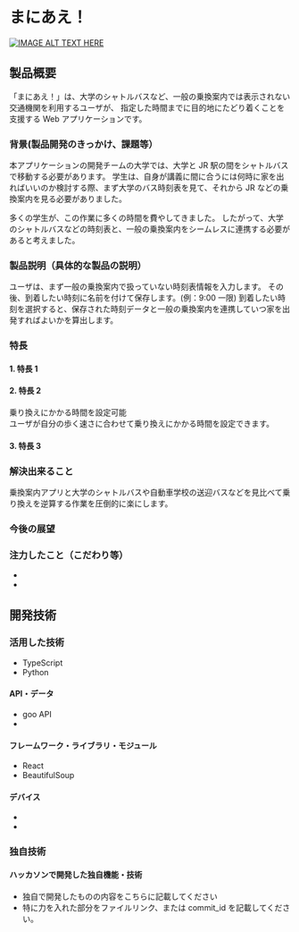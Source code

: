 # まにあえ！

[![IMAGE ALT TEXT HERE](https://jphacks.com/wp-content/uploads/2024/07/JPHACKS2024_ogp.jpg)](https://www.youtube.com/watch?v=DZXUkEj-CSI)

## 製品概要

「まにあえ！」は、大学のシャトルバスなど、一般の乗換案内では表示されない交通機関を利用するユーザが、
指定した時間までに目的地にたどり着くことを支援する Web アプリケーションです。

### 背景(製品開発のきっかけ、課題等）

本アプリケーションの開発チームの大学では、大学と JR 駅の間をシャトルバスで移動する必要があります。
学生は、自身が講義に間に合うには何時に家を出ればいいのか検討する際、まず大学のバス時刻表を見て、それから JR などの乗換案内を見る必要がありました。

多くの学生が、この作業に多くの時間を費やしてきました。
したがって、大学のシャトルバスなどの時刻表と、一般の乗換案内をシームレスに連携する必要があると考えました。

### 製品説明（具体的な製品の説明）

ユーザは、まず一般の乗換案内で扱っていない時刻表情報を入力します。
その後、到着したい時刻に名前を付けて保存します。(例：9:00 一限)
到着したい時刻を選択すると、保存された時刻データと一般の乗換案内を連携していつ家を出発すればよいかを算出します。

### 特長

#### 1. 特長 1


#### 2. 特長 2

乗り換えにかかる時間を設定可能  
ユーザが自分の歩く速さに合わせて乗り換えにかかる時間を設定できます。
#### 3. 特長 3

### 解決出来ること

乗換案内アプリと大学のシャトルバスや自動車学校の送迎バスなどを見比べて乗り換えを逆算する作業を圧倒的に楽にします。

### 今後の展望

### 注力したこと（こだわり等）

-
-

## 開発技術

### 活用した技術
- TypeScript
- Python
#### API・データ

- goo API
-

#### フレームワーク・ライブラリ・モジュール

- React
- BeautifulSoup

#### デバイス

-
-

### 独自技術

#### ハッカソンで開発した独自機能・技術

- 独自で開発したものの内容をこちらに記載してください
- 特に力を入れた部分をファイルリンク、または commit_id を記載してください。
